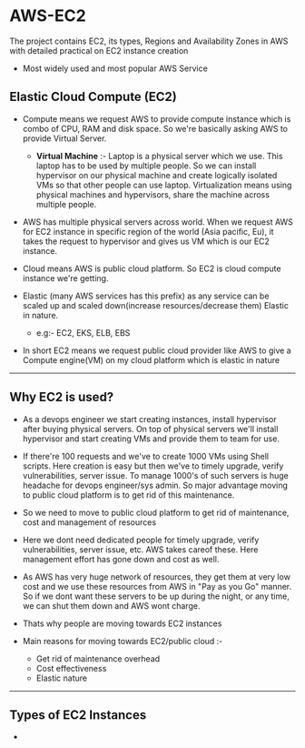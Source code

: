 # AWS-EC2
The project contains EC2, its types, Regions and Availability Zones in AWS with detailed practical on EC2 instance creation

- Most widely used and most popular AWS Service

Elastic Cloud Compute (EC2)
-
- Compute means we request AWS to provide compute instance which is combo of CPU, RAM and disk space. So we're basically asking AWS to provide Virtual Server. 
  - **Virtual Machine** :- Laptop is a physical server which we use. This laptop has to be used by multiple people. So we can install hypervisor on our physical machine and create logically isolated VMs so that other people can use laptop. Virtualization means using physical machines and hypervisors, share the machine across multiple people.
- AWS has multiple physical servers across world.
  When we request AWS for EC2 instance in specific region of the world (Asia pacific, Eu), it takes the request to hypervisor and gives us VM which is our EC2 instance.
- Cloud means AWS is public cloud platform. So EC2 is cloud compute instance we're getting.

- Elastic (many AWS services has this prefix) as any service can be scaled up and scaled down(increase resources/decrease them) Elastic in nature.
  - e.g:- EC2, EKS, ELB, EBS
- In short EC2 means we request public cloud provider like AWS to give a Compute engine(VM) on my cloud platform which is elastic in nature

-------------------------------------------------------------------------------------------------

Why EC2 is used?
-
- As a devops engineer we start creating instances, install hypervisor after buying physical servers. On top of physical servers we'll install hypervisor and start creating VMs and provide them to team for use.
- If there're 100 requests and we've to create 1000 VMs using Shell scripts. Here creation is easy but then we've to timely upgrade, verify vulnerabilities, server issue. To manage 1000's of such servers is huge headache for devops engineer/sys admin. So major advantage moving to public cloud platform is to get rid of this maintenance.
- So we need to move to public cloud platform to get rid of maintenance, cost and management of resources
- Here we dont need dedicated people for timely upgrade, verify vulnerabilities, server issue, etc. AWS takes careof these. Here management effort has gone down and cost as well.

- As AWS has very huge network of resources, they get them at very low cost and we use these resources from AWS in "Pay as you Go" manner. So if we dont want these servers to be up during the night, or any time, we can shut them down and AWS wont charge.
- Thats why people are moving towards EC2 instances

- Main reasons for moving towards EC2/public cloud :-
  - Get rid of maintenance overhead
  - Cost effectiveness
  - Elastic nature

-------------------------------------------------------------------------------------------------

Types of EC2 Instances
-
- 
